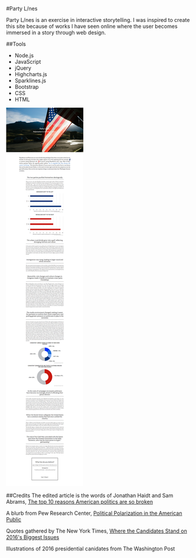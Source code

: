 #Party L/nes

Party L/nes is an exercise in interactive storytelling. I was inspired to create this site because of works I have seen online where the user becomes immersed in a story through web design.

##Tools
* Node.js
* JavaScript
* jQuery
* Highcharts.js
* Sparklines.js
* Bootstrap
* CSS
* HTML

![Party L/nes Full Image](https://github.com/mjkraus/personal_portfolio/blob/master/public/img/party-lines-full.png)

##Credits
The edited article is the words of Jonathan Haidt and Sam Abrams, [The top 10 reasons American politics are so broken](https://www.washingtonpost.com/news/wonk/wp/2015/01/07/the-top-10-reasons-american-politics-are-worse-than-ever/)

A blurb from Pew Research Center, [Political Polarization in the American Public](http://www.people-press.org/2014/06/12/political-polarization-in-the-american-public/#about-the-data)

Quotes gathered by The New York Times, [Where the Candidates Stand on 2016's Biggest Issues](http://www.nytimes.com/interactive/2016/us/elections/candidates-on-the-issues.html?_r=0)

Illustrations of 2016 presidential canidates from The Washington Post


